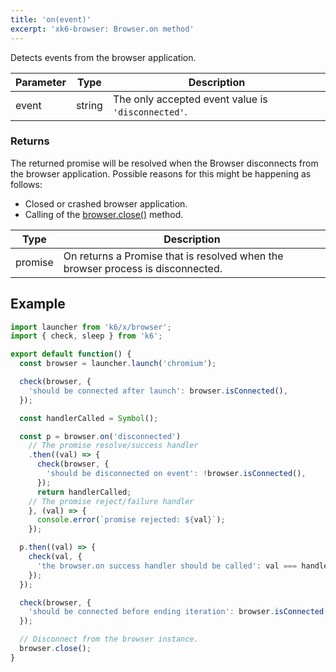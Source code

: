 ```yaml
---
title: 'on(event)'
excerpt: 'xk6-browser: Browser.on method'
---
```


Detects events from the browser application.

| Parameter | Type   | Description                                        |
| --------- | ------ | -------------------------------------------------- |
| event     | string | The only accepted event value is `'disconnected'`. |

### Returns

The returned promise will be resolved when the Browser disconnects from the browser application. Possible reasons for this might be happening as follows:

* Closed or crashed browser application.
* Calling of the [browser.close()](/javascript-api/xk6-browser/browser/browser-close) method.

| Type    | Description                                                                     |
| ------- | ------------------------------------------------------------------------------- |
| promise | On returns a Promise that is resolved when the browser process is disconnected. |

## Example

<!-- eslint-skip -->

```javascript
import launcher from 'k6/x/browser';
import { check, sleep } from 'k6';

export default function() {
  const browser = launcher.launch('chromium');

  check(browser, {
    'should be connected after launch': browser.isConnected(),
  });

  const handlerCalled = Symbol();

  const p = browser.on('disconnected')
    // The promise resolve/success handler
    .then((val) => {
      check(browser, {
        'should be disconnected on event': !browser.isConnected(),
      });
      return handlerCalled;
    // The promise reject/failure handler
    }, (val) => {
      console.error(`promise rejected: ${val}`);
    });

  p.then((val) => {
    check(val, {
      'the browser.on success handler should be called': val === handlerCalled,
    });
  });

  check(browser, {
    'should be connected before ending iteration': browser.isConnected(),
  });

  // Disconnect from the browser instance.
  browser.close();
}
```
